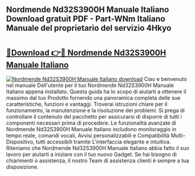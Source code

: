 ## Nordmende Nd32S3900H Manuale Italiano Download gratuit PDF - Part-WNm Italiano Manuale del proprietario del servizio 4Hkyo

# <h2><a href="http://dffn5b.blite.top/?on=Nordmende+Nd32S3900H+Manuale+Italiano">🔗Download 👉🔴 Nordmende Nd32S3900H Manuale Italiano</a></h2>

[![Nordmende Nd32S3900H Manuale Italiano download](https://i.imgur.com/lujVjoI.png)](http://dffn5b.blite.top/?on=Nordmende+Nd32S3900H+Manuale+Italiano)
Ciao e benvenuto nel manuale Dell'utente per il tuo Nordmende Nd32S3900H Manuale Italiano appena installato. Questa guida ha lo scopo di aiutarti a ottenere il massimo dal tuo Prodotto fornendo una panoramica completa delle sue caratteristiche, funzioni e vantaggi. Troverai istruzioni chiare per il funzionamento, la manutenzione e la risoluzione dei problemi. Si prega di controllare il contenuto del pacchetto per assicurarsi di disporre di tutti i componenti necessari prima di procedere. Le funzionalità avanzate di Nordmende Nd32S3900H Manuale Italiano includono monitoraggio in tempo reale, comandi vocali, Avvisi personalizzabili e Compatibilità Multi-Dispositivo, tutti accessibili tramite L'interfaccia elegante e intuitiva. Riteniamo che Nordmende Nd32S3900H Manuale Italiano abbia fatto il suo lavoro per aiutarti a iniziare con il tuo nuovo Gadget. Se hai bisogno di chiarimenti o assistenza, il nostro Team di assistenza clienti è sempre a tua disposizione.
